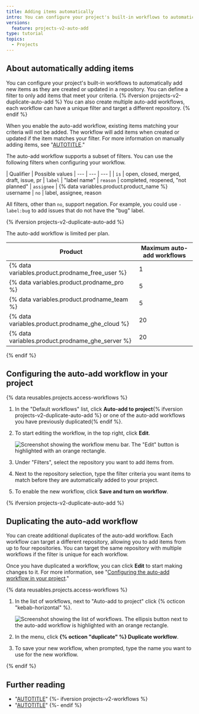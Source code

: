 ```yaml
---
title: Adding items automatically
intro: You can configure your project's built-in workflows to automatically add items from {% ifversion projects-v2-duplicate-auto-add %}repositories{% else%}a repository{% endif %} that match a filter.
versions:
  feature: projects-v2-auto-add
type: tutorial
topics:
  - Projects
---
```


## About automatically adding items

You can configure your project's built-in workflows to automatically add new items as they are created or updated in a repository. You can define a filter to only add items that meet your criteria. {% ifversion projects-v2-duplicate-auto-add %} You can also create multiple auto-add workflows, each workflow can have a unique filter and target a different repository. {% endif %}

When you enable the auto-add workflow, existing items matching your criteria will not be added. The workflow will add items when created or updated if the item matches your filter. For more information on manually adding items, see "[AUTOTITLE](/issues/planning-and-tracking-with-projects/managing-items-in-your-project/adding-items-to-your-project#bulk-adding-issues-and-pull-requests)."

The auto-add workflow supports a subset of filters. You can use the following filters when configuring your workflow.

| Qualifier | Possible values
| --- | --- | --- |
| `is` | open, closed, merged, draft, issue, pr
| `label` | "label name"
| `reason` | completed, reopened, "not planned"
| `assignee` | {% data variables.product.product_name %} username
| `no` | label, assignee, reason

All filters, other than `no`, support negation. For example, you could use `-label:bug` to add issues that do not have the "bug" label.

{% ifversion projects-v2-duplicate-auto-add %}

The auto-add workflow is limited per plan.

| Product | Maximum auto-add workflows |
|------- | ------- |
| {% data variables.product.prodname_free_user %} | 1 |
| {% data variables.product.prodname_pro %} | 5 |
| {% data variables.product.prodname_team %} | 5 |
| {% data variables.product.prodname_ghe_cloud %} | 20 |
| {% data variables.product.prodname_ghe_server %} | 20 |

{% endif %}

## Configuring the auto-add workflow in your project

{% data reusables.projects.access-workflows %}
1. In the "Default workflows" list, click **Auto-add to project**{% ifversion projects-v2-duplicate-auto-add %} or one of the auto-add workflows you have previously duplicated{% endif %}.

1. To start editing the workflow, in the top right, click **Edit**.

   ![Screenshot showing the workflow menu bar. The "Edit" button is highlighted with an orange rectangle.](/assets/images/help/projects-v2/workflow-start-editing.png)

1. Under "Filters", select the repository you want to add items from.   
1. Next to the repository selection, type the filter criteria you want items to match before they are automatically added to your project.
1. To enable the new workflow, click **Save and turn on workflow**.

{% ifversion projects-v2-duplicate-auto-add %}

## Duplicating the auto-add workflow

You can create additional duplicates of the auto-add workflow. Each workflow can target a different repository, allowing you to add items from up to four repositories. You can target the same repository with multiple workflows if the filter is unique for each workflow.

Once you have duplicated a workflow, you can click **Edit** to start making changes to it. For more information, see "[Configuring the auto-add workflow in your project](#configuring-the-auto-add-workflow-in-your-project)."

{% data reusables.projects.access-workflows %}
1. In the list of workflows, next to "Auto-add to project" click {% octicon "kebab-horizontal" %}.

   ![Screenshot showing the list of workflows. The ellipsis button next to the auto-add workflow is highlighted with an orange rectangle.](/assets/images/help/projects-v2/workflow-add-menu.png)

1. In the menu, click **{% octicon "duplicate" %} Duplicate workflow**.
1. To save your new workflow, when prompted, type the name you want to use for the new workflow.

{% endif %}

## Further reading

- "[AUTOTITLE](/issues/planning-and-tracking-with-projects/managing-items-in-your-project/archiving-items-from-your-project)"
{%- ifversion projects-v2-workflows %}
- "[AUTOTITLE](/issues/planning-and-tracking-with-projects/automating-your-project/using-the-built-in-automations)"
{%- endif %}
